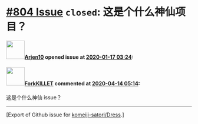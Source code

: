 # [\#804 Issue](https://github.com/komeiji-satori/Dress/issues/804) `closed`: 这是个什么神仙项目？

#### <img src="https://avatars.githubusercontent.com/u/47875127?u=59b403c0f360d20565b6146dfadc26a0a94739e4&v=4" width="50">[Arjen10](https://github.com/Arjen10) opened issue at [2020-01-17 03:24](https://github.com/komeiji-satori/Dress/issues/804):



#### <img src="https://avatars.githubusercontent.com/u/35412022?u=3f8d0a5f4540cc6421d661e5d5893bdc47bfb942&v=4" width="50">[ForkKILLET](https://github.com/ForkKILLET) commented at [2020-04-14 05:14](https://github.com/komeiji-satori/Dress/issues/804#issuecomment-613230108):

这是个什么神仙 issue？


-------------------------------------------------------------------------------



[Export of Github issue for [komeiji-satori/Dress](https://github.com/komeiji-satori/Dress).]
